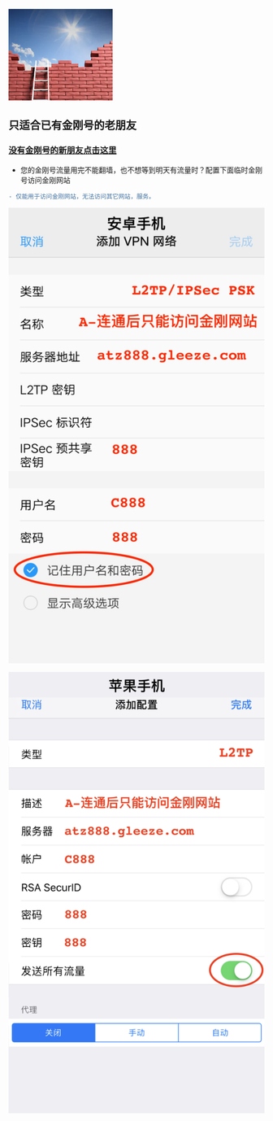 ![athird](l-w-s-athird.png)

## 只适合已有金刚号的老朋友
### [没有金刚号的新朋友点击这里](https://github.com/a2zitpro/k/blob/master/README.md)
* 您的金刚号流量用完不能翻墙，也不想等到明天有流量时？配置下面临时金刚号访问金刚网站
```diff
- 仅能用于访问金刚网站，无法访问其它网站，服务。
```
![athird](888android0.jpg) 

![athird](888ios0.jpg) 
